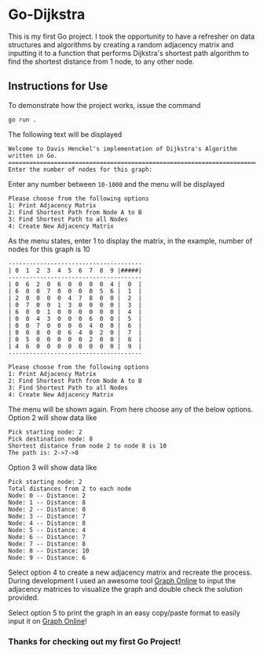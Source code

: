 # Go-Dijkstra
This is my first Go project. I took the opportunity to have a refresher on data structures and algorithms by creating a random adjacency matrix and inputting it to a function that performs Dijkstra's shortest path algorithm to find the shortest distance from 1 node, to any other node.

## Instructions for Use
To demonstrate how the project works, issue the command  
```golang
go run .
```
The following text will be displayed
```
Welcome to Davis Henckel's implementation of Dijkstra's Algorithm written in Go.
================================================================================
Enter the number of nodes for this graph: 
```
Enter any number between `10-1000` and the menu will be displayed
```
Please choose from the following options
1: Print Adjacency Matrix
2: Find Shortest Path from Node A to B
3: Find Shortest Path to all Nodes
4: Create New Adjacency Matrix
```
As the menu states, enter 1 to display the matrix, in the example, number of nodes for this graph is 10
```
--------------------------------------
| 0  1  2  3  4  5  6  7  8  9 |#####|
--------------------------------------
| 0  6  2  0  6  0  0  0  0  4 |  0  |
| 6  0  0  7  0  0  0  0  5  6 |  1  |
| 2  0  0  0  0  4  7  8  0  0 |  2  |
| 0  7  0  0  1  3  0  0  0  0 |  3  |
| 6  0  0  1  0  0  0  0  0  0 |  4  |
| 0  0  4  3  0  0  0  6  0  0 |  5  |
| 0  0  7  0  0  0  0  4  0  0 |  6  |
| 0  0  8  0  0  6  4  0  2  0 |  7  |
| 0  5  0  0  0  0  0  2  0  0 |  8  |
| 4  6  0  0  0  0  0  0  0  0 |  9  |
--------------------------------------

Please choose from the following options
1: Print Adjacency Matrix
2: Find Shortest Path from Node A to B
3: Find Shortest Path to all Nodes
4: Create New Adjacency Matrix
```
The menu will be shown again. From here choose any of the below options. Option 2 will show data like
```
Pick starting node: 2
Pick destination node: 8
Shortest distance from node 2 to node 8 is 10
The path is: 2->7->8
```
Option 3 will show data like 
```
Pick starting node: 2
Total distances from 2 to each node
Node: 0 -- Distance: 2
Node: 1 -- Distance: 8
Node: 2 -- Distance: 0
Node: 3 -- Distance: 7
Node: 4 -- Distance: 8
Node: 5 -- Distance: 4
Node: 6 -- Distance: 7
Node: 7 -- Distance: 8
Node: 8 -- Distance: 10
Node: 9 -- Distance: 6
```
Select option 4 to create a new adjacency matrix and recreate the process. During development I used an awesome tool [Graph Online](https://graphonline.ru/en/) to input the adjacency matrices to visualize the graph and double check the solution provided.  
  
  Select option 5 to print the graph in an easy copy/paste format to easily input it on [Graph Online](https://graphonline.ru/en/)!
  
### Thanks for checking out my first Go Project!